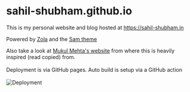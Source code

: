 # sahil-shubham.github.io
This is my personal website and blog hosted at https://sahil-shubham.in<br/>

Powered by [Zola](https://www.getzola.org/) and the [Sam theme](https://github.com/janbaudisch/zola-sam) <br />

Also take a look at [Mukul Mehta's website](https://github.com/mukul-mehta/mukul-mehta.github.io) from where this is heavily inspired (read copied) from. <br />
<br />
Deployment is via GitHub pages. Auto build is setup via a GitHub action <br /><br />
![Deployment](https://github.com/sahil-shubham/sahil-shubham.github.io/workflows/Deployment/badge.svg)
